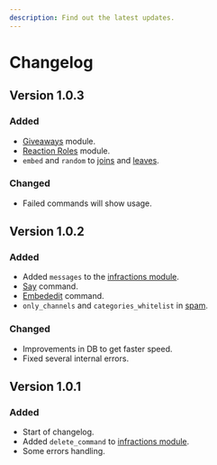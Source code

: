 ```yaml
---
description: Find out the latest updates.
---
```


# Changelog

## Version 1.0.3

### Added

* [Giveaways](../commands/giveaways.md) module.
* [Reaction Roles](../configuration/modules/reaction-roles.md) module.
* `embed` and `random` to [joins](../configuration/modules/joins.md) and [leaves](../configuration/modules/leaves.md).

### Changed

* Failed commands will show usage.

## Version 1.0.2

### Added

* Added `messages` to the [infractions module](../configuration/modules/infractions.md).
* [Say](../commands/miscellaneous.md#send-a-message-to-a-channel-100) command.
* [Embededit](../commands/miscellaneous.md#edit-a-sent-embed-100) command.
* `only_channels` and `categories_whitelist` in [spam](../configuration/modules/spam.md).

### Changed

* Improvements in DB to get faster speed.
* Fixed several internal errors.

## Version 1.0.1

### Added

* Start of changelog.
* Added `delete_command` to [infractions module](../configuration/modules/infractions.md).
* Some errors handling.



